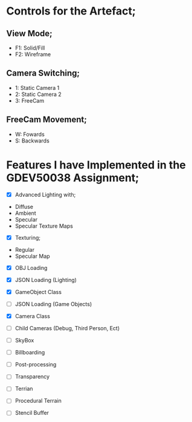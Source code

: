 # Controls for the Artefact;
## View Mode;
- F1: Solid/Fill
- F2: Wireframe
## Camera Switching;
- 1: Static Camera 1
- 2: Static Camera 2
- 3: FreeCam
## FreeCam Movement;
- W: Fowards
- S: Backwards
# Features I have Implemented in the GDEV50038 Assignment;
- [X] Advanced Lighting with;
- Diffuse
- Ambient
- Specular
- Specular Texture Maps
- [X] Texturing;
- Regular
- Specular Map
- [X] OBJ Loading
- [X] JSON Loading (Lighting)
- [X] GameObject Class
- [ ] JSON Loading (Game Objects)
- [X] Camera Class
- [ ] Child Cameras (Debug, Third Person, Ect)
- [ ] SkyBox
- [ ] Billboarding
- [ ] Post-processing
- [ ] Transparency
- [ ] Terrian
- [ ] Procedural Terrain
- [ ] Stencil Buffer


